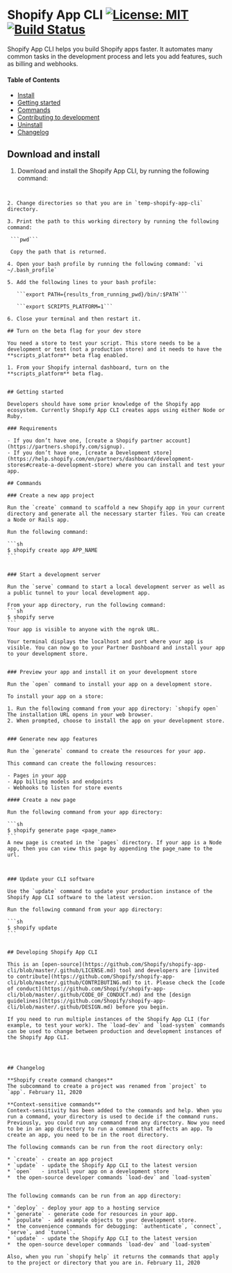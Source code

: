 # Shopify App CLI [![License: MIT](https://img.shields.io/badge/License-MIT-green.svg)](LICENSE.md)[![Build Status](https://travis-ci.com/Shopify/shopify-app-cli.svg?token=qtPazgjyosjEEgxgq7VZ&branch=master)](https://travis-ci.com/Shopify/shopify-app-cli)

Shopify App CLI helps you build Shopify apps faster. It automates many common tasks in the development process and lets you add features, such as billing and webhooks.

#### Table of Contents

- [Install](#install)
- [Getting started](#getting-started)
- [Commands](#commands)
- [Contributing to development](#developing-shopify-app-cli)
- [Uninstall](#uninstalling-shopify-app-cli)
- [Changelog](#changelog)

## Download and install



1. Download and install the Shopify App CLI, by running the following command:
    
   ``` $ git clone git@github.com:Shopify/shopify-app-cli.git
  ````

2. Change directories so that you are in `temp-shopify-app-cli` directory.

3. Print the path to this working directory by running the following command:
   
   ```pwd```

   Copy the path that is returned.

4. Open your bash profile by running the following command: `vi ~/.bash_profile`

5. Add the following lines to your bash profile:

     ```export PATH={results_from_running_pwd}/bin/:$PATH```

     ```export SCRIPTS_PLATFORM=1```

6. Close your terminal and then restart it. 

## Turn on the beta flag for your dev store

You need a store to test your script. This store needs to be a development or test (not a production store) and it needs to have the **scripts_platform** beta flag enabled.

1. From your Shopify internal dashboard, turn on the **scripts_platform** beta flag.


## Getting started

Developers should have some prior knowledge of the Shopify app ecosystem. Currently Shopify App CLI creates apps using either Node or Ruby.

### Requirements

- If you don’t have one, [create a Shopify partner account](https://partners.shopify.com/signup).
- If you don’t have one, [create a Development store](https://help.shopify.com/en/partners/dashboard/development-stores#create-a-development-store) where you can install and test your app.

## Commands

### Create a new app project

Run the `create` command to scaffold a new Shopify app in your current directory and generate all the necessary starter files. You can create a Node or Rails app.

Run the following command:

```sh
$ shopify create app APP_NAME
```


### Start a development server

Run the `serve` command to start a local development server as well as a public tunnel to your local development app.

From your app directory, run the following command:
```sh
$ shopify serve
```
Your app is visible to anyone with the ngrok URL.

Your terminal displays the localhost and port where your app is visible. You can now go to your Partner Dashboard and install your app to your development store.


### Preview your app and install it on your development store

Run the `open` command to install your app on a development store.

To install your app on a store:

1. Run the following command from your app directory: `shopify open` The installation URL opens in your web browser.
2. When prompted, choose to install the app on your development store.


### Generate new app features

Run the `generate` command to create the resources for your app.

This command can create the following resources:

- Pages in your app
- App billing models and endpoints
- Webhooks to listen for store events

#### Create a new page

Run the following command from your app directory:

```sh
$ shopify generate page <page_name>
```
A new page is created in the `pages` directory. If your app is a Node app, then you can view this page by appending the page_name to the url.



### Update your CLI software

Use the `update` command to update your production instance of the Shopify App CLI software to the latest version.

Run the following command from your app directory:

```sh
$ shopify update
```


## Developing Shopify App CLI

This is an [open-source](https://github.com/Shopify/shopify-app-cli/blob/master/.github/LICENSE.md) tool and developers are [invited to contribute](https://github.com/Shopify/shopify-app-cli/blob/master/.github/CONTRIBUTING.md) to it. Please check the [code of conduct](https://github.com/Shopify/shopify-app-cli/blob/master/.github/CODE_OF_CONDUCT.md) and the [design guidelines](https://github.com/Shopify/shopify-app-cli/blob/master/.github/DESIGN.md) before you begin.

If you need to run multiple instances of the Shopify App CLI (for example, to test your work). The `load-dev` and `load-system` commands can be used to change between production and development instances of the Shopify App CLI.




## Changelog

**Shopify create command changes**
The subcommand to create a project was renamed from `project` to `app`. February 11, 2020

**Context-sensitive commands**
Context-sensitivity has been added to the commands and help. When you run a command, your directory is used to decide if the command runs. Previously, you could run any command from any directory. Now you need to be in an app directory to run a command that affects an app. To create an app, you need to be in the root directory.

The following commands can be run from the root directory only:

* `create` - create an app project
* `update` - update the Shopify App CLI to the latest version
* `open`   - install your app on a development store
*  the open-source developer commands `load-dev` and `load-system`


The following commands can be run from an app directory:

* `deploy` - deploy your app to a hosting service
* `generate` - generate code for resources in your app.
* `populate` - add example objects to your development store.
*  the convenience commands for debugging: `authenticate`, `connect`, `serve`, and `tunnel`.
* `update` - update the Shopify App CLI to the latest version
*  the open-source developer commands `load-dev` and `load-system`

Also, when you run `shopify help` it returns the commands that apply to the project or directory that you are in. February 11, 2020
